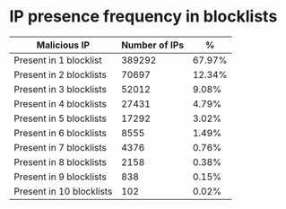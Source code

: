 # IP presence frequency in blocklists
| Malicious IP | Number of IPs | % |
|----|----|----|
| Present in 1 blocklist | 389292 | 67.97% |
| Present in 2 blocklists | 70697 | 12.34% |
| Present in 3 blocklists | 52012 | 9.08% |
| Present in 4 blocklists | 27431 | 4.79% |
| Present in 5 blocklists | 17292 | 3.02% |
| Present in 6 blocklists | 8555 | 1.49% |
| Present in 7 blocklists | 4376 | 0.76% |
| Present in 8 blocklists | 2158 | 0.38% |
| Present in 9 blocklists | 838 | 0.15% |
| Present in 10 blocklists | 102 | 0.02% |
